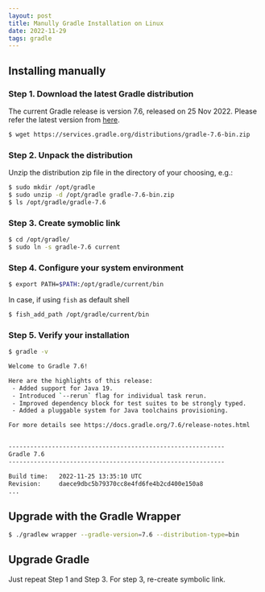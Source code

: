 ```yaml
---
layout: post
title: Manully Gradle Installation on Linux
date: 2022-11-29
tags: gradle
---
```


## Installing manually

### Step 1. Download the latest Gradle distribution

The current Gradle release is version 7.6, released on 25 Nov 2022. Please refer the latest version from [here](https://gradle.org/install/).

```sh
$ wget https://services.gradle.org/distributions/gradle-7.6-bin.zip
```

### Step 2. Unpack the distribution

Unzip the distribution zip file in the directory of your choosing, e.g.:

```sh
$ sudo mkdir /opt/gradle
$ sudo unzip -d /opt/gradle gradle-7.6-bin.zip
$ ls /opt/gradle/gradle-7.6
```

### Step 3. Create symoblic link

```sh
$ cd /opt/gradle/
$ sudo ln -s gradle-7.6 current
```

### Step 4. Configure your system environment

```sh
$ export PATH=$PATH:/opt/gradle/current/bin
```

In case, if using `fish` as default shell

```sh
$ fish_add_path /opt/gradle/current/bin
```

### Step 5. Verify your installation

```sh
$ gradle -v

Welcome to Gradle 7.6!

Here are the highlights of this release:
 - Added support for Java 19.
 - Introduced `--rerun` flag for individual task rerun.
 - Improved dependency block for test suites to be strongly typed.
 - Added a pluggable system for Java toolchains provisioning.

For more details see https://docs.gradle.org/7.6/release-notes.html


------------------------------------------------------------
Gradle 7.6
------------------------------------------------------------

Build time:   2022-11-25 13:35:10 UTC
Revision:     daece9dbc5b79370cc8e4fd6fe4b2cd400e150a8
...
```

## Upgrade with the Gradle Wrapper

```sh
$ ./gradlew wrapper --gradle-version=7.6 --distribution-type=bin
```

## Upgrade Gradle

Just repeat Step 1 and Step 3. For step 3, re-create symbolic link.
